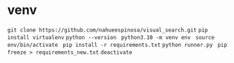 # venv
``` git clone https://github.com/nahueespinosa/visual_search.git ```
``` pip install virtualenv ```
``` python --version ```
``` python3.10 -m venv env```
``` source env/bin/activate```
``` pip install -r requirements.txt```
``` python runner.py ```
``` pip freeze > requirements_new.txt```
``` deactivate ```
